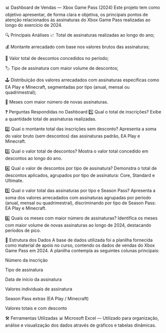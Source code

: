 📊 Dashboard de Vendas — Xbox Game Pass (2024)
Este projeto tem como objetivo apresentar, de forma clara e objetiva, os principais pontos de atenção relacionados às assinaturas do Xbox Game Pass realizadas ao longo do exercício de 2024.


🔍 Principais Análises
📈 Total de assinaturas realizadas ao longo do ano;

💰 Montante arrecadado com base nos valores brutos das assinaturas;

🎯 Valor total de descontos concedidos no período;

🏷️ Tipo de assinatura com maior volume de descontos;

🕹️ Distribuição dos valores arrecadados com assinaturas específicas como EA Play e Minecraft, segmentadas por tipo (anual, mensal ou quadrimestral);

📅 Meses com maior número de novas assinaturas.



❓ Perguntas Respondidas no Dashboard
1️⃣ Qual o total de inscrições?
Exibe a quantidade total de assinaturas realizadas.

2️⃣ Qual o montante total das inscrições sem desconto?
Apresenta a soma do valor bruto (sem descontos) das assinaturas padrão, EA Play e Minecraft.

3️⃣ Qual o valor total de descontos?
Mostra o valor total concedido em descontos ao longo do ano.

4️⃣ Qual o valor de descontos por tipo de assinatura?
Demonstra o total de descontos aplicados, agrupados por tipo de assinatura: Core, Standard e Ultimate.

5️⃣ Qual o valor total das assinaturas por tipo e Season Pass?
Apresenta a soma dos valores arrecadados com assinaturas agrupadas por periodo (anual, mensal ou quadrimestral), discriminando por tipo de Season Pass: EA Play e Minecraft.

6️⃣ Quais os meses com maior número de assinaturas?
Identifica os meses com maior volume de novas assinaturas ao longo de 2024, destacando períodos de pico.

📁 Estrutura dos Dados
A base de dados utilizada foi a planilha fornecida como material de apoio no curso, contendo os dados de vendas do Xbox Game Pass em 2024. A planilha contempla as seguintes colunas principais:

Número da inscrição

Tipo de assinatura

Data de início da assinatura

Valores individuais de assinatura

Season Pass extras (EA Play / Minecraft)

Valores totais e com desconto

🛠️ Ferramentas Utilizadas
📊 Microsoft Excel — Utilizado para organização, análise e visualização dos dados através de gráficos e tabelas dinâmicas.

